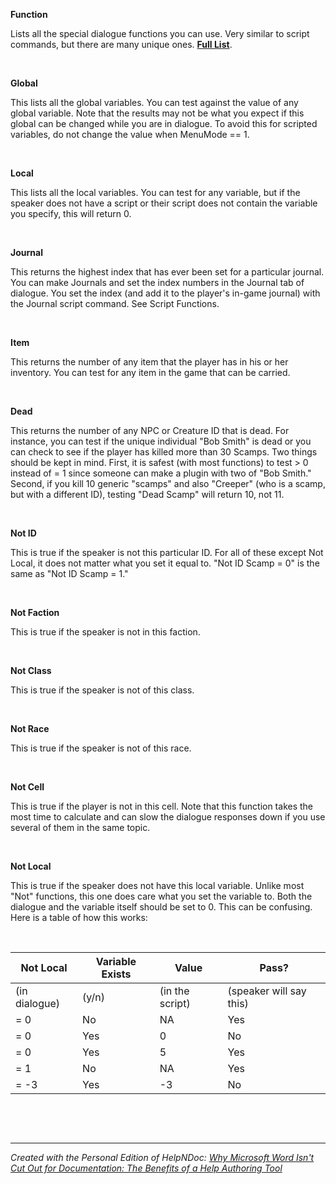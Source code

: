 # 

&nbsp;

**Function**

Lists all the special dialogue functions you can use. Very similar to script commands, but there are many unique ones. [**Full List**](<DialogueFunctions.md>).

&nbsp;

**Global**

This lists all the global variables. You can test against the value of any global variable. Note that the results may not be what you expect if this global can be changed while you are in dialogue. To avoid this for scripted variables, do not change the value when MenuMode == 1.

&nbsp;

**Local**

This lists all the local variables. You can test for any variable, but if the speaker does not have a script or their script does not contain the variable you specify, this will return 0.

&nbsp;

**Journal**

This returns the highest index that has ever been set for a particular journal. You can make Journals and set the index numbers in the Journal tab of dialogue. You set the index (and add it to the player's in-game journal) with the Journal script command. See Script Functions.

&nbsp;

**Item**

This returns the number of any item that the player has in his or her inventory. You can test for any item in the game that can be carried.

&nbsp;

**Dead**

This returns the number of any NPC or Creature ID that is dead. For instance, you can test if the unique individual "Bob Smith" is dead or you can check to see if the player has killed more than 30 Scamps. Two things should be kept in mind. First, it is safest (with most functions) to test \> 0 instead of = 1 since someone can make a plugin with two of "Bob Smith." Second, if you kill 10 generic "scamps" and also "Creeper" (who is a scamp, but with a different ID), testing "Dead Scamp" will return 10, not 11.

&nbsp;

**Not ID**

This is true if the speaker is not this particular ID. For all of these except Not Local, it does not matter what you set it equal to. "Not ID Scamp = 0" is the same as "Not ID Scamp = 1."

&nbsp;

**Not Faction**

This is true if the speaker is not in this faction.

&nbsp;

**Not Class**

This is true if the speaker is not of this class.

&nbsp;

**Not Race**

This is true if the speaker is not of this race.

&nbsp;

**Not Cell**

This is true if the player is not in this cell. Note that this function takes the most time to calculate and can slow the dialogue responses down if you use several of them in the same topic.

&nbsp;

**Not Local**

This is true if the speaker does not have this local variable. Unlike most "Not" functions, this one does care what you set the variable to. Both the dialogue and the variable itself should be set to 0. This can be confusing. Here is a table of how this works:

&nbsp;

| Not Local | Variable Exists | Value | Pass? |
| --- | --- | --- | --- |
| (in dialogue) | (y/n) | (in the script) | (speaker will say this) |
| \= 0 | No | NA | Yes |
| \= 0 | Yes | &#48; | No |
| \= 0 | Yes | &#53; | Yes |
| \= 1 | No | NA | Yes |
| \= -3 | Yes | \-3 | No |


&nbsp;

&nbsp;


***
_Created with the Personal Edition of HelpNDoc: [Why Microsoft Word Isn't Cut Out for Documentation: The Benefits of a Help Authoring Tool](<https://www.helpndoc.com/news-and-articles/2022-09-27-why-use-a-help-authoring-tool-instead-of-microsoft-word-to-produce-high-quality-documentation/>)_
